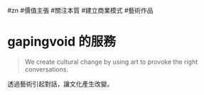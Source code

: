 #zn #價值主張 #關注本質 #建立商業模式 #藝術作品 

# gapingvoid 的服務

>We create cultural change by using art to provoke the right conversations.

透過藝術引起對話，讓文化產生改變。